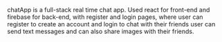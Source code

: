 chatApp is a full-stack real time chat app. Used react for front-end and firebase for back-end, with register and login pages, where user can register to create an account and login to chat with their friends user can send text messages and can also share images with their friends.
